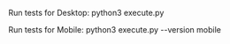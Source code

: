 Run tests for Desktop:
python3 execute.py


Run tests for Mobile:
python3 execute.py --version mobile
